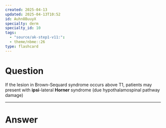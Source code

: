 ```yaml
---
created: 2025-04-13
updated: 2025-04-13T10:52
id: Auhn8BuuyX
specialty: derm
specialty_id: 10
tags:
  - "source/ak-step1-v11:": 
  - theme/nbme::26
type: flashcard
---
```


# Question
If the lesion in Brown-Sequard syndrome occurs above T1, patients may present with **ipsi**-lateral **Horner** syndrome (due hypothalamospinal pathway damage)

---

# Answer

